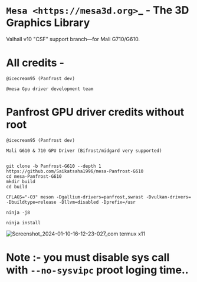 `Mesa <https://mesa3d.org>`_ - The 3D Graphics Library
======================================================

Valhall v10 "CSF" support branch—for Mali G710/G610.
# All credits - 
`@icecream95 (Panfrost dev)`

`@mesa Gpu driver development team`

# Panfrost GPU driver credits without root

`@icecream95 (Panfrost dev)`

`Mali G610 & 710 GPU Driver (Bifrost/midgard very supported)`

```

git clone -b Panfrost-G610 --depth 1 https://github.com/Saikatsaha1996/mesa-Panfrost-G610
cd mesa-Panfrost-G610
mkdir build
cd build

CFLAGS="-O3" meson -Dgallium-drivers=panfrost,swrast -Dvulkan-drivers= -Dbuildtype=release -Dllvm=disabled -Dprefix=/usr

ninja -j8

ninja install
```
![Screenshot_2024-01-10-16-12-23-027_com termux x11](https://github.com/Saikatsaha1996/mesa-Panfrost-G610/assets/72664192/3e37849b-fca4-4046-b97e-9b592271cfe0)

# Note :- you must disable sys call with `--no-sysvipc` proot loging time..

  
